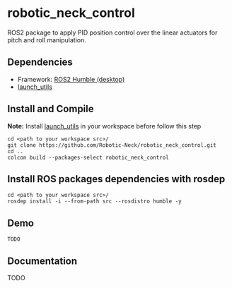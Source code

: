 # robotic_neck_control
 ROS2 package to apply PID position control over the linear actuators for pitch and roll manipulation.

## Dependencies
* Framework: [ROS2 Humble (desktop)](https://docs.ros.org/en/humble/Installation/Ubuntu-Install-Debians.html)
* [launch_utils](https://github.com/MonkyDCristian/launch_utils)

## Install and Compile
**Note:** Install [launch_utils](https://github.com/MonkyDCristian/launch_utils) in your workspace before follow this step
```
cd <path to your workspace src>/
git clone https://github.com/Robotic-Neck/robotic_neck_control.git
cd ..
colcon build --packages-select robotic_neck_control
```

## Install ROS packages dependencies with rosdep  
```
cd <path to your workspace src>/
rosdep install -i --from-path src --rosdistro humble -y
```

## Demo
```
TODO
```

## Documentation
TODO
